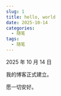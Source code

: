 ```yaml
---
slug: 1
title: hello, world
date: 2025-10-14
categories:
  - 随笔
tags:
  - 随笔
---
```


2025 年 10 月 14 日

我的博客正式建立。

愿一切安好。